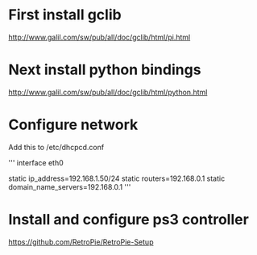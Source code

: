 

# First install gclib 

http://www.galil.com/sw/pub/all/doc/gclib/html/pi.html

# Next install python bindings

http://www.galil.com/sw/pub/all/doc/gclib/html/python.html

# Configure network

Add this to /etc/dhcpcd.conf

'''
interface eth0

static ip_address=192.168.1.50/24
static routers=192.168.0.1
static domain_name_servers=192.168.0.1
'''

# Install and configure ps3 controller

https://github.com/RetroPie/RetroPie-Setup

